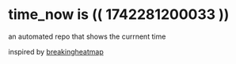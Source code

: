 # time_now is (( 1742281200033 ))

an automated repo that shows the currnent time

inspired by [breakingheatmap](https://github.com/breakingheatmap/breakingheatmap)
